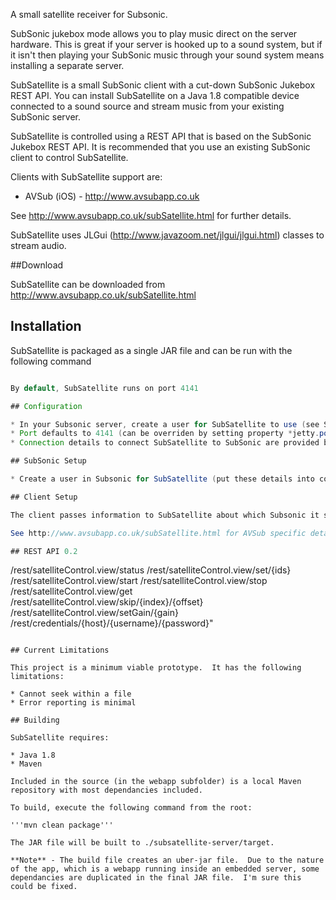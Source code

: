 A small satellite receiver for Subsonic.  

SubSonic jukebox mode allows you to play music direct on the server hardware.  This is great if your server is hooked up to a sound system, but if it isn't then playing your SubSonic music through your sound system means installing a separate server.

SubSatellite is a small SubSonic client with a cut-down SubSonic Jukebox REST API.  You can install SubSatellite on a Java 1.8 compatible device connected to a sound source and stream music from your existing SubSonic server. 

SubSatellite is controlled using a REST API that is based on the SubSonic Jukebox REST API.  It is recommended that you use an existing SubSonic client to control SubSatellite.

Clients with SubSatellite support are:

* AVSub (iOS) - http://www.avsubapp.co.uk

See http://www.avsubapp.co.uk/subSatellite.html for further details.

SubSatellite uses JLGui (http://www.javazoom.net/jlgui/jlgui.html) classes to stream audio.

##Download

SubSatellite can be downloaded from http://www.avsubapp.co.uk/subSatellite.html 

## Installation

SubSatellite is packaged as a single JAR file and can be run with the following command

```java -jar subsatellite-0.1.jar

By default, SubSatellite runs on port 4141

## Configuration

* In your Subsonic server, create a user for SubSatellite to use (see SubSonic setup)
* Port defaults to 4141 (can be overriden by setting property *jetty.port*)
* Connection details to connect SubSatellite to SubSonic are provided by client (AVSub) configuration.

## SubSonic Setup

* Create a user in Subsonic for SubSatellite (put these details into config.js in SubSatellite)

## Client Setup

The client passes information to SubSatellite about which Subsonic it should use.  This allows for a very simple setup for SubSatellite.

See http://www.avsubapp.co.uk/subSatellite.html for AVSub specific details.

## REST API 0.2

```
/rest/satelliteControl.view/status
/rest/satelliteControl.view/set/{ids}
/rest/satelliteControl.view/start
/rest/satelliteControl.view/stop
/rest/satelliteControl.view/get
/rest/satelliteControl.view/skip/{index}/{offset}
/rest/satelliteControl.view/setGain/{gain}
/rest/credentials/{host}/{username}/{password}"
```

## Current Limitations

This project is a minimum viable prototype.  It has the following limitations:

* Cannot seek within a file
* Error reporting is minimal

## Building

SubSatellite requires:

* Java 1.8
* Maven

Included in the source (in the webapp subfolder) is a local Maven repository with most dependancies included.

To build, execute the following command from the root:

'''mvn clean package'''

The JAR file will be built to ./subsatellite-server/target.

**Note** - The build file creates an uber-jar file.  Due to the nature of the app, which is a webapp running inside an embedded server, some dependancies are duplicated in the final JAR file.  I'm sure this could be fixed.



